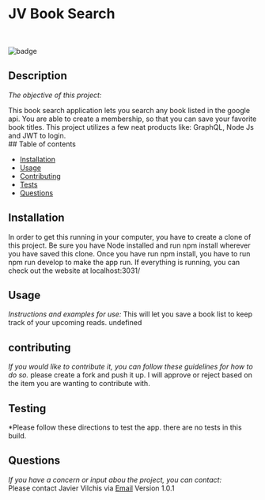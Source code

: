 # JV Book Search

<br>

![badge](https://img.shields.io/badge/license-Apache,Open-brightgreen)<br />

## Description

_The objective of this project:_

This book search application lets you search any book listed in the google api. You are able to create a membership, so that you can save your favorite book titles. This project utilizes a few neat products like: GraphQL, Node Js and JWT to login. <br>## Table of contents

- [Installation](#installation)
- [Usage](#usage)
- [Contributing](#contributing)
- [Tests](#testing)
- [Questions](#questions)

## Installation

In order to get this running in your computer, you have to create a clone of this project. Be sure you have Node installed and run npm install wherever you have saved this clone. Once you have run npm install, you have to run npm run develop to make the app run. If everything is running, you can check out the website at localhost:3031/

## Usage

_Instructions and examples for use:_
This will let you save a book list to keep track of your upcoming reads.
undefined

## contributing

_If you would like to contribute it, you can follow these guidelines for how to do so._
please create a fork and push it up. I will approve or reject based on the item you are wanting to contribute with.

## Testing

\*Please follow these directions to test the app.
there are no tests in this build.

## Questions

_If you have a concern or input abou the project, you can contact:_
<br>
Please contact Javier Vilchis via [Email](javivilchis@gmail.com)
Version 1.0.1

